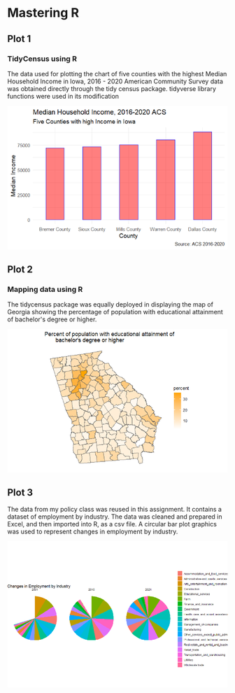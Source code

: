 # Mastering R

## Plot 1
### TidyCensus using R
The data used for plotting the chart of five counties with the highest Median Household Income in Iowa, 2016 - 2020 American Community Survey data was obtained directly through the tidy census package. tidyverse library functions were used in its modification

![Median_Household_Income](Median_Income.png)

## Plot 2
### Mapping data using R
The tidycensus package was equally deployed in displaying the map of Georgia showing the percentage of population with educational attainment of bachelor's degree or higher.

![Georgia](Educational_Attainment_in_Georgia.png)

## Plot 3
The data from my policy class was reused in this assignment. It contains a dataset of employment by industry. The data was cleaned and prepared in Excel, and then imported into R, as a csv file. A circular bar plot graphics was used to represent changes in employment by industry.

![Emplyment_by_industry](Changes_in_Employment_by_industry.png)

